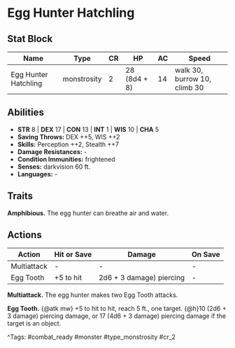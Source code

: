 # Egg Hunter Hatchling

## Stat Block

| Name | Type | CR | HP | AC | Speed |
|------|------|----|----|----|-------|
| Egg Hunter Hatchling | monstrosity | 2 | 28 (8d4 + 8) | 14 | walk 30, burrow 10, climb 30 |

## Abilities

- **STR** 8 | **DEX** 17 | **CON** 13 | **INT** 1 | **WIS** 10 | **CHA** 5
- **Saving Throws:** DEX ++5, WIS ++2  
- **Skills:** Perception ++2, Stealth ++7  
- **Damage Resistances:** -  
- **Condition Immunities:** frightened  
- **Senses:** darkvision 60 ft.  
- **Languages:** -

## Traits

**Amphibious.** The egg hunter can breathe air and water.


## Actions

| Action | Hit or Save | Damage | On Save |
|--------|--------------|--------|----------|
| Multiattack | - | - | - |
| Egg Tooth | +5 to hit | 2d6 + 3 damage) piercing | - |

**Multiattack.** The egg hunter makes two Egg Tooth attacks.

**Egg Tooth.** {@atk mw} +5 to hit to hit, reach 5 ft., one target. {@h}10 (2d6 + 3 damage) piercing damage, or 17 (4d6 + 3 damage) piercing damage if the target is an object.


^Tags: #combat_ready #monster #type_monstrosity #cr_2